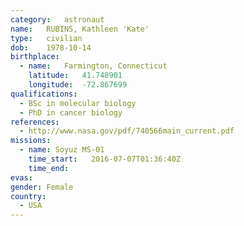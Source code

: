 ```yaml
---
category:	astronaut
name:	RUBINS, Kathleen 'Kate'
type:	civilian
dob:	1978-10-14
birthplace:
  - name:	Farmington, Connecticut
    latitude:	41.748901
    longitude:	-72.867699
qualifications:
  - BSc in molecular biology
  - PhD in cancer biology
references:
  - http://www.nasa.gov/pdf/740566main_current.pdf
missions:
  - name: Soyuz MS-01
    time_start:   2016-07-07T01:36:40Z
    time_end:     
evas:
gender:	Female
country:
  - USA
---
```

